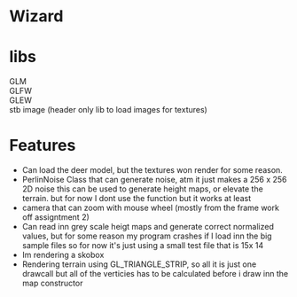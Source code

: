 # Wizard

<h1> libs </h1> 
GLM <br />
GLFW <br />
GLEW <br />
stb image (header only lib to load images for textures) <br />

<h1> Features  </h1>
<ul>
  <li> Can load the deer model, but the textures won render for some reason. </li>
  <li> PerlinNoise Class that can generate noise, atm it just makes a 256 x 256 2D noise
this can be used to generate height maps, or elevate the terrain. but for now I dont use
the function but it works at least</li>
  
  <li> camera that can zoom with mouse wheel (mostly from the frame work off assigntment 2) </li>
  <li> Can read inn grey scale heigt maps and generate correct normalized values, but for some reason my program
  crashes if I load inn the big sample files so for now it's just using a small test file that is 15x 14 </li>
  <li> Im rendering a skobox </li>
  <li> Rendering terrain using GL_TRIANGLE_STRIP, so all it is just one drawcall but all of the verticies has to be calculated
      before i draw inn the map constructor</li>
  </ul>
<br/>
